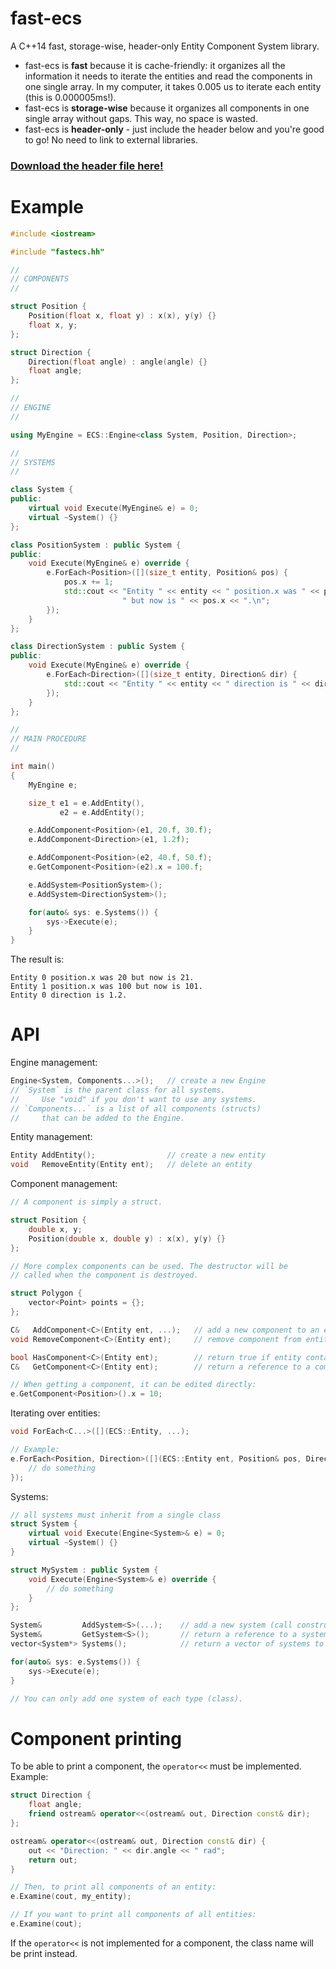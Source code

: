 # fast-ecs
A C++14 fast, storage-wise, header-only Entity Component System library.

* fast-ecs is **fast** because it is cache-friendly: it organizes all the information it needs to iterate the entities and read the components in one single array. In my computer, it takes 0.005 us to iterate each entity (this is 0.000005ms!).
* fast-ecs is **storage-wise** because it organizes all components in one single array without gaps. This way, no space is wasted.
* fast-ecs is **header-only** - just include the header below and you're good to go! No need to link to external libraries.

### [Download the header file here!](https://raw.githubusercontent.com/andrenho/fast-ecs/master/fastecs.hh)

# Example

```C++
#include <iostream>

#include "fastecs.hh"

//
// COMPONENTS
//

struct Position {
    Position(float x, float y) : x(x), y(y) {}
    float x, y;
};

struct Direction {
    Direction(float angle) : angle(angle) {}
    float angle;
};

// 
// ENGINE
//

using MyEngine = ECS::Engine<class System, Position, Direction>;

//
// SYSTEMS
//

class System { 
public:
    virtual void Execute(MyEngine& e) = 0;
    virtual ~System() {}
};

class PositionSystem : public System {
public:
    void Execute(MyEngine& e) override {
        e.ForEach<Position>([](size_t entity, Position& pos) {
            pos.x += 1;
            std::cout << "Entity " << entity << " position.x was " << pos.x -1 <<
                         " but now is " << pos.x << ".\n";
        });
    }
};

class DirectionSystem : public System {
public:
    void Execute(MyEngine& e) override {
        e.ForEach<Direction>([](size_t entity, Direction& dir) {
            std::cout << "Entity " << entity << " direction is " << dir.angle << ".\n";
        });
    }
};

//
// MAIN PROCEDURE
//

int main()
{
    MyEngine e;

    size_t e1 = e.AddEntity(),
           e2 = e.AddEntity();

    e.AddComponent<Position>(e1, 20.f, 30.f);
    e.AddComponent<Direction>(e1, 1.2f);

    e.AddComponent<Position>(e2, 40.f, 50.f);
    e.GetComponent<Position>(e2).x = 100.f;

    e.AddSystem<PositionSystem>();
    e.AddSystem<DirectionSystem>();

    for(auto& sys: e.Systems()) {
        sys->Execute(e);
    }
}
```

The result is:

```
Entity 0 position.x was 20 but now is 21.
Entity 1 position.x was 100 but now is 101.
Entity 0 direction is 1.2.
```

# API

Engine management:

```C++
Engine<System, Components...>();   // create a new Engine
// `System` is the parent class for all systems. 
//     Use "void" if you don't want to use any systems.
// `Components...` is a list of all components (structs) 
//     that can be added to the Engine.
```

Entity management:

```C++
Entity AddEntity();                // create a new entity
void   RemoveEntity(Entity ent);   // delete an entity
```

Component management:


```C++
// A component is simply a struct.

struct Position {
    double x, y;
    Position(double x, double y) : x(x), y(y) {}
};

// More complex components can be used. The destructor will be 
// called when the component is destroyed.

struct Polygon {
    vector<Point> points = {};
};

```

```C++
C&   AddComponent<C>(Entity ent, ...);   // add a new component to an entity, calling its constructor
void RemoveComponent<C>(Entity ent);     // remove component from entity

bool HasComponent<C>(Entity ent);        // return true if entity contains a component
C&   GetComponent<C>(Entity ent);        // return a reference to a component

// When getting a component, it can be edited directly:
e.GetComponent<Position>().x = 10;
```

Iterating over entities: 

```C++
void ForEach<C...>([](ECS::Entity, ...);

// Example:
e.ForEach<Position, Direction>([](ECS::Entity ent, Position& pos, Direction& dir) {
    // do something
});
```

Systems:

```C++
// all systems must inherit from a single class
struct System {
    virtual void Execute(Engine<System>& e) = 0;
    virtual ~System() {}
}

struct MySystem : public System {
    void Execute(Engine<System>& e) override {
        // do something
    }
};

System&         AddSystem<S>(...);    // add a new system (call constructor)
System&         GetSystem<S>();       // return a reference to a system
vector<System*> Systems();            // return a vector of systems to iterate, example:

for(auto& sys: e.Systems()) {
    sys->Execute(e);
}

// You can only add one system of each type (class).
```

# Component printing

To be able to print a component, the `operator<<` must be implemented. Example:

```C++
struct Direction {
    float angle;
    friend ostream& operator<<(ostream& out, Direction const& dir);
};

ostream& operator<<(ostream& out, Direction const& dir) {
    out << "Direction: " << dir.angle << " rad";
    return out;
}

// Then, to print all components of an entity:
e.Examine(cout, my_entity);

// If you want to print all components of all entities:
e.Examine(cout);
```

If the `operator<<` is not implemented for a component, the class name will be print instead.
